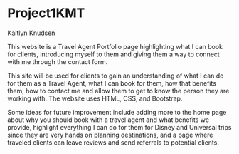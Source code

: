 # Project1KMT
Kaitlyn Knudsen

This website is a Travel Agent Portfolio page highlighting what I can book for clients, 
introducing myself to them and giving them a way to connect with me through the contact form.

This site will be used for clients to gain an understanding of what I can do for them as a Travel Agent, 
what I can book for them, how that benefits them, how to contact me and allow them to get to know the person they are working with. 
The website uses HTML, CSS, and Bootstrap.

Some ideas for future improvement include adding more to the home page about why you should book with a travel agent and what 
benefits we provide, highlight everything I can do for them for Disney and Universal trips since they are very hands on planning destinations, 
and a page where traveled clients can leave reviews and send referrals to potential clients.
